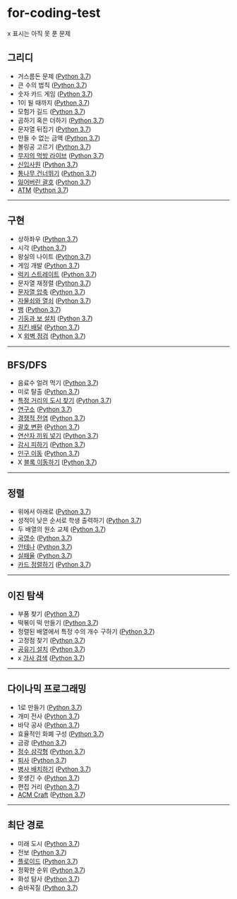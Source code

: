 # for-coding-test
x 표시는 아직 못 푼 문제   
## 그리디   
* 거스름돈 문제 ([Python 3.7](https://github.com/Tin1209/for-coding-test/blob/main/Greedy/example1.py))
* 큰 수의 법칙 ([Python 3.7](https://github.com/Tin1209/for-coding-test/blob/main/Greedy/problem1.py))
* 숫자 카드 게임 ([Python 3.7](https://github.com/Tin1209/for-coding-test/blob/main/Greedy/problem2.py)) 
* 1이 될 때까지 ([Python 3.7](https://github.com/Tin1209/for-coding-test/blob/main/Greedy/problem3.py))
* 모험가 길드 ([Python 3.7](https://github.com/Tin1209/for-coding-test/blob/main/Greedy/Greedy_problem1.py))
* 곱하기 혹은 더하기 ([Python 3.7](https://github.com/Tin1209/for-coding-test/blob/main/Greedy/Greedy_problem2.py))
* 문자열 뒤집기 ([Python 3.7](https://github.com/Tin1209/for-coding-test/blob/main/Greedy/Greedy_problem3.py))
* 만들 수 없는 금액 ([Python 3.7](https://github.com/Tin1209/for-coding-test/blob/main/Greedy/Greedy_problem4.py))
* 볼링공 고르기 ([Python 3.7](https://github.com/Tin1209/for-coding-test/blob/main/Greedy/Greedy_problem5.py))
* [무지의 먹방 라이브](https://programmers.co.kr/learn/courses/30/lessons/42891) ([Python 3.7](https://github.com/Tin1209/for-coding-test/blob/main/Greedy/Greedy_problem6.py))
* [신입사원](https://github.com/Tin1209/for-coding-test/blob/main/Greedy/Greedy_problem6.py) ([Python 3.7](https://github.com/Tin1209/for-coding-test/blob/main/Greedy/BOJ1946.py))
* [통나무 건너뛰기](https://www.acmicpc.net/problem/11497) ([Python 3.7](https://github.com/Tin1209/for-coding-test/blob/main/Greedy/BOJ11497.py))
* [잃어버린 괄호](https://www.acmicpc.net/problem/1541) ([Python 3.7](https://github.com/Tin1209/for-coding-test/blob/main/Greedy/BOJ1541.py))
* [ATM](https://www.acmicpc.net/problem/11399) ([Python 3.7](https://github.com/Tin1209/for-coding-test/blob/main/Greedy/BOJ11399.py))    
---
## 구현   
* 상하좌우 ([Python 3.7](https://github.com/Tin1209/for-coding-test/blob/main/Implementation/example1.py))
* 시각 ([Python 3.7](https://github.com/Tin1209/for-coding-test/blob/main/Implementation/example2.py))
* 왕실의 나이트 ([Python 3.7](https://github.com/Tin1209/for-coding-test/blob/main/Implementation/problem1.py)) 
* 게임 개발 ([Python 3.7](https://github.com/Tin1209/for-coding-test/blob/main/Implementation/problem2.py))
* [럭키 스트레이트](https://www.acmicpc.net/problem/18406) ([Python 3.7](https://github.com/Tin1209/for-coding-test/blob/main/Implementation/BOJ18406.py))
* 문자열 재정렬 ([Python 3.7](https://github.com/Tin1209/for-coding-test/blob/main/Implementation/Implementation_problem.py))
* [문자열 압축](https://programmers.co.kr/learn/courses/30/lessons/60057) ([Python 3.7](https://github.com/Tin1209/for-coding-test/blob/main/Implementation/programmers60057.py))
* [자물쇠와 열쇠](https://programmers.co.kr/learn/courses/30/lessons/60059) ([Python 3.7](https://github.com/Tin1209/for-coding-test/blob/main/Implementation/programmers60059.py))
* [뱀](https://www.acmicpc.net/problem/3190) ([Python 3.7](https://github.com/Tin1209/for-coding-test/blob/main/Implementation/BOJ3190.py))
* [기둥과 보 설치](https://programmers.co.kr/learn/courses/30/lessons/60061) ([Python 3.7](https://github.com/Tin1209/for-coding-test/blob/main/Implementation/programmers60061.py))
* [치킨 배달](https://www.acmicpc.net/problem/15686) ([Python 3.7](https://github.com/Tin1209/for-coding-test/blob/main/Implementation/BOJ15686.py))
* X [외벽 점검](https://programmers.co.kr/learn/courses/30/lessons/60062) ([Python 3.7](https://github.com/Tin1209/for-coding-test/blob/main/Implementation/programmers60062.py))
---   
## BFS/DFS  
* 음료수 얼려 먹기 ([Python 3.7](https://github.com/Tin1209/for-coding-test/blob/main/BFS%26DFS/problem1.py))
* 미로 탈출 ([Python 3.7](https://github.com/Tin1209/for-coding-test/blob/main/BFS%26DFS/problem2.py))
* [특정 거리의 도시 찾기](https://www.acmicpc.net/problem/18352) ([Python 3.7](https://github.com/Tin1209/for-coding-test/blob/main/BFS%26DFS/BOJ18352.py))
* [연구소](https://www.acmicpc.net/problem/14502) ([Python 3.7](https://github.com/Tin1209/for-coding-test/blob/main/BFS%26DFS/BOJ14502.py))
* [경쟁적 전염](https://www.acmicpc.net/problem/18405) ([Python 3.7](https://github.com/Tin1209/for-coding-test/blob/main/BFS%26DFS/BOJ18405.py))
* [괄호 변환](https://programmers.co.kr/learn/courses/30/lessons/60058) ([Python 3.7](https://github.com/Tin1209/for-coding-test/blob/main/BFS%26DFS/programmers60058.py))
* [연산자 끼워 넣기](https://www.acmicpc.net/problem/14888) ([Python 3.7](https://github.com/Tin1209/for-coding-test/blob/main/BFS%26DFS/BOJ14888.py))
* [감시 피하기](https://www.acmicpc.net/problem/18428) ([Python 3.7](https://github.com/Tin1209/for-coding-test/blob/main/BFS%26DFS/BOJ18428.py))
* [인구 이동](https://www.acmicpc.net/problem/16234) ([Python 3.7](https://github.com/Tin1209/for-coding-test/blob/main/BFS%26DFS/BOJ16234.py))
* X [블록 이동하기](https://programmers.co.kr/learn/courses/30/lessons/60063) ([Python 3.7](https://github.com/Tin1209/for-coding-test/blob/main/BFS%26DFS/programmers60063.py))
--- 
## 정렬   
* 위에서 아래로 ([Python 3.7](https://github.com/Tin1209/for-coding-test/blob/main/Sorting/problem1.py))
* 성적이 낮은 순서로 학생 출력하기 ([Python 3.7](https://github.com/Tin1209/for-coding-test/blob/main/Sorting/problem2.py))
* 두 배열의 원소 교체 ([Python 3.7](https://github.com/Tin1209/for-coding-test/blob/main/Sorting/problem3.py))
* [국영수](https://www.acmicpc.net/problem/10825) ([Python 3.7](https://github.com/Tin1209/for-coding-test/blob/main/Sorting/BOJ10825.py))
* [안테나](https://www.acmicpc.net/problem/18310) ([Python 3.7](https://github.com/Tin1209/for-coding-test/blob/main/Sorting/BOJ18310.py))
* [실패율](https://programmers.co.kr/learn/courses/30/lessons/42889) ([Python 3.7](https://github.com/Tin1209/for-coding-test/blob/main/Sorting/programmers42889.py))   
* [카드 정렬하기](https://www.acmicpc.net/problem/1715) ([Python 3.7](https://github.com/Tin1209/for-coding-test/blob/main/Sorting/BOJ1715.py))
---
## 이진 탐색   
* 부품 찾기 ([Python 3.7](https://github.com/Tin1209/for-coding-test/blob/main/Binary%20search/problem1.py))
* 떡볶이 떡 만들기 ([Python 3.7](https://github.com/Tin1209/for-coding-test/blob/main/Binary%20search/problem2.py))
* 정렬된 배열에서 특정 수의 개수 구하기 ([Python 3.7](https://github.com/Tin1209/for-coding-test/blob/main/Binary%20search/Binary_search_problem1.py))
* 고정점 찾기 ([Python 3.7](https://github.com/Tin1209/for-coding-test/blob/main/Binary%20search/Binary_search_problem2.py)) 
* [공유기 설치](https://www.acmicpc.net/problem/2110) ([Python 3.7](https://github.com/Tin1209/for-coding-test/blob/main/Binary%20search/BOJ2110.py))  
* x [가사 검색](https://programmers.co.kr/learn/courses/30/lessons/60060) ([Python 3.7](https://github.com/Tin1209/for-coding-test/blob/main/Binary%20search/programmers60060.py)) 
---   
## 다이나믹 프로그래밍   
* 1로 만들기 ([Python 3.7](https://github.com/Tin1209/for-coding-test/blob/main/Dynamic%20Programming/problem1.py))   
* 개미 전사 ([Python 3.7](https://github.com/Tin1209/for-coding-test/blob/main/Dynamic%20Programming/problem2.py))  
* 바닥 공사 ([Python 3.7](https://github.com/Tin1209/for-coding-test/blob/main/Dynamic%20Programming/problem3.py))  
* 효율적인 화폐 구성 ([Python 3.7](https://github.com/Tin1209/for-coding-test/blob/main/Dynamic%20Programming/problem4.py))     
* 금광 ([Python 3.7](https://github.com/Tin1209/for-coding-test/blob/main/Dynamic%20Programming/Dynamic_Programming_problem1.py))    
* [정수 삼각형](https://www.acmicpc.net/problem/1932) ([Python 3.7](https://github.com/Tin1209/for-coding-test/blob/main/Dynamic%20Programming/BOJ1932.py))   
* [퇴사](https://www.acmicpc.net/problem/14501) ([Python 3.7](https://github.com/Tin1209/for-coding-test/blob/main/Dynamic%20Programming/BOJ14501.py))    
* [병사 배치하기](https://www.acmicpc.net/problem/18353) ([Python 3.7](https://github.com/Tin1209/for-coding-test/blob/main/Dynamic%20Programming/BOJ18353.py))   
* 못생긴 수 ([Python 3.7](https://github.com/Tin1209/for-coding-test/blob/main/Dynamic%20Programming/Dynamic_Programming_problem2.py))   
* 편집 거리 ([Python 3.7](https://github.com/Tin1209/for-coding-test/blob/main/Dynamic%20Programming/Dynamic_Programming_problem3.py))   
* [ACM Craft](https://www.acmicpc.net/problem/1005) ([Python 3.7](https://github.com/Tin1209/for-coding-test/blob/main/Dynamic%20Programming/BOJ1005.py))
---
## 최단 경로  
* 미래 도시 ([Python 3.7](https://github.com/Tin1209/for-coding-test/blob/main/Shortest%20Path/problem1.py))   
* 전보 ([Python 3.7](https://github.com/Tin1209/for-coding-test/blob/main/Shortest%20Path/problem2.py))
* [플로이드](https://www.acmicpc.net/problem/11404) ([Python 3.7](https://github.com/Tin1209/for-coding-test/blob/main/Shortest%20Path/BOJ11404.py))   
* 정확한 순위 ([Python 3.7](https://github.com/Tin1209/for-coding-test/blob/main/Shortest%20Path/Shortest_Path_problem1.py))   
* 화성 탐사 ([Python 3.7](https://github.com/Tin1209/for-coding-test/blob/main/Shortest%20Path/Shortest_Path_problem2.py))   
* 숨바꼭질 ([Python 3.7](https://github.com/Tin1209/for-coding-test/blob/main/Shortest%20Path/Shortest_Path_problem3.py))   
